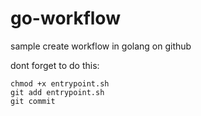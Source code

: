 # go-workflow
sample create workflow in golang on github

dont forget to do this:
```
chmod +x entrypoint.sh
git add entrypoint.sh
git commit
```
